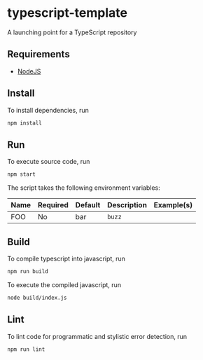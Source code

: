 # typescript-template

A launching point for a TypeScript repository

## Requirements

- [NodeJS](https://nodejs.org)

## Install

To install dependencies, run

```sh
npm install
```

## Run

To execute source code, run

```sh
npm start
```

The script takes the following environment variables:

| Name | Required | Default | Description | Example(s) |
| ---- | -------- | ------- | ----------- | ---------- |
| FOO  | No       | bar     | `buzz`      |

## Build

To compile typescript into javascript, run

```sh
npm run build
```

To execute the compiled javascript, run

```sh
node build/index.js
```

## Lint

To lint code for programmatic and stylistic error detection, run

```sh
npm run lint
```

